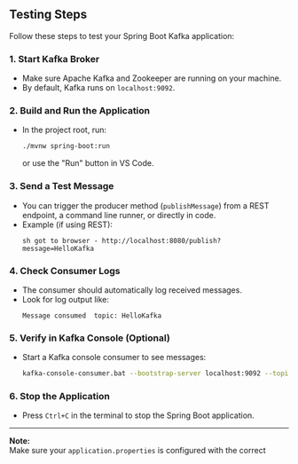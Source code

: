 ## Testing Steps

Follow these steps to test your Spring Boot Kafka application:

### 1. Start Kafka Broker

- Make sure Apache Kafka and Zookeeper are running on your machine.
- By default, Kafka runs on `localhost:9092`.

### 2. Build and Run the Application

- In the project root, run:
  ```sh
  ./mvnw spring-boot:run
  ```
  or use the "Run" button in VS Code.

### 3. Send a Test Message

- You can trigger the producer method (`publishMessage`) from a REST endpoint, a command line runner, or directly in code.
- Example (if using REST):
  ```
  sh got to browser - http://localhost:8080/publish?message=HelloKafka
  ```

### 4. Check Consumer Logs

- The consumer should automatically log received messages.
- Look for log output like:
  ```
  Message consumed  topic: HelloKafka
  ```

### 5. Verify in Kafka Console (Optional)

- Start a Kafka console consumer to see messages:
  ```sh
  kafka-console-consumer.bat --bootstrap-server localhost:9092 --topic ktopic1 --from-beginning
  ```

### 6. Stop the Application

- Press `Ctrl+C` in the terminal to stop the Spring Boot application.

---
**Note:**  
Make sure your `application.properties` is configured with the correct
